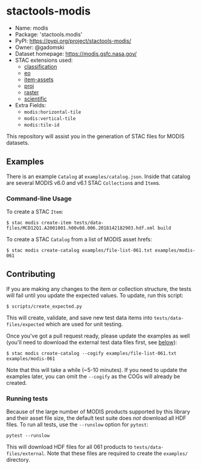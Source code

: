 # stactools-modis

- Name: modis
- Package: 'stactools.modis'
- PyPI: https://pypi.org/project/stactools-modis/
- Owner: @gadomski 
- Dataset homepage: https://modis.gsfc.nasa.gov/
- STAC extensions used:
  - [classification](https://github.com/stac-extensions/classification/)
  - [eo](https://github.com/stac-extensions/eo)
  - [item-assets](https://github.com/stac-extensions/item-assets)
  - [proj](https://github.com/stac-extensions/projection)
  - [raster](https://github.com/stac-extensions/raster)
  - [scientific](https://github.com/stac-extensions/scientific)
- Extra Fields:
  - `modis:horizontal-tile`
  - `modis:vertical-tile`
  - `modis:tile-id`

This repository will assist you in the generation of STAC files for MODIS datasets. 

## Examples

There is an example `Catalog` at `examples/catalog.json`.
Inside that catalog are several MODIS v6.0 and v6.1 STAC `Collection`s and `Item`s.

### Command-line Usage

To create a STAC `Item`:

```shell
$ stac modis create-item tests/data-files/MCD12Q1.A2001001.h00v08.006.2018142182903.hdf.xml build
```

To create a STAC `Catalog` from a list of MODIS asset hrefs:

```shell
$ stac modis create-catalog examples/file-list-061.txt examples/modis-061
```

## Contributing

If you are making any changes to the item or collection structure, the tests will fail until you update the expected values.
To update, run this script:

```shell
$ scripts/create_expected.py
```

This will create, validate, and save new test data items into `tests/data-files/expected` which are used for unit testing.

Once you've got a pull request ready, please update the examples as well (you'll need to download the external test data files first, see [below](#running-tests)):

```
$ stac modis create-catalog --cogify examples/file-list-061.txt examples/modis-061
```

Note that this will take a while (~5-10 minutes).
If you need to update the examples later, you can omit the `--cogify` as the COGs will already be created.

### Running tests

Because of the large number of MODIS products supported by this library and their asset file size, the default test suite does _not_ download all HDF files.
To run all tests, use the `--runslow` option for `pytest`:

```shell
pytest --runslow
```

This will download HDF files for all 061 products to `tests/data-files/external`.
Note that these files are required to create the `examples/` directory.

